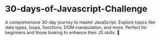 # 30-days-of-Javascript-Challenge
A comprehensive 30-day journey to master JavaScript. Explore topics like data types, loops, functions, DOM manipulation, and more. Perfect for beginners and those looking to enhance their JS skills. 🚀
